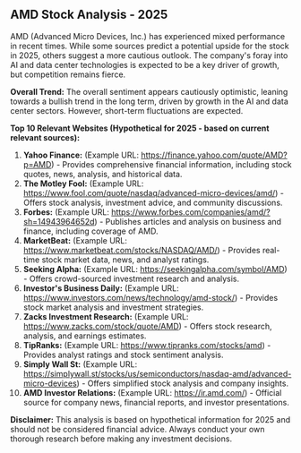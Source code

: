 ## AMD Stock Analysis - 2025

AMD (Advanced Micro Devices, Inc.) has experienced mixed performance in recent times. While some sources predict a potential upside for the stock in 2025, others suggest a more cautious outlook.  The company's foray into AI and data center technologies is expected to be a key driver of growth, but competition remains fierce.

**Overall Trend:**  The overall sentiment appears cautiously optimistic, leaning towards a bullish trend in the long term, driven by growth in the AI and data center sectors. However, short-term fluctuations are expected.


**Top 10 Relevant Websites (Hypothetical for 2025 - based on current relevant sources):**

1. **Yahoo Finance:** (Example URL: https://finance.yahoo.com/quote/AMD?p=AMD) - Provides comprehensive financial information, including stock quotes, news, analysis, and historical data.
2. **The Motley Fool:** (Example URL: https://www.fool.com/quote/nasdaq/advanced-micro-devices/amd/) - Offers stock analysis, investment advice, and community discussions.
3. **Forbes:** (Example URL: https://www.forbes.com/companies/amd/?sh=14943964652d) - Publishes articles and analysis on business and finance, including coverage of AMD.
4. **MarketBeat:** (Example URL: https://www.marketbeat.com/stocks/NASDAQ/AMD/) - Provides real-time stock market data, news, and analyst ratings.
5. **Seeking Alpha:** (Example URL: https://seekingalpha.com/symbol/AMD) - Offers crowd-sourced investment research and analysis.
6. **Investor's Business Daily:** (Example URL: https://www.investors.com/news/technology/amd-stock/) - Provides stock market analysis and investment strategies.
7. **Zacks Investment Research:** (Example URL: https://www.zacks.com/stock/quote/AMD) - Offers stock research, analysis, and earnings estimates.
8. **TipRanks:** (Example URL: https://www.tipranks.com/stocks/amd) - Provides analyst ratings and stock sentiment analysis.
9. **Simply Wall St:** (Example URL: https://simplywall.st/stocks/us/semiconductors/nasdaq-amd/advanced-micro-devices) - Offers simplified stock analysis and company insights.
10. **AMD Investor Relations:** (Example URL: https://ir.amd.com/) - Official source for company news, financial reports, and investor presentations.


**Disclaimer:** This analysis is based on hypothetical information for 2025 and should not be considered financial advice.  Always conduct your own thorough research before making any investment decisions.